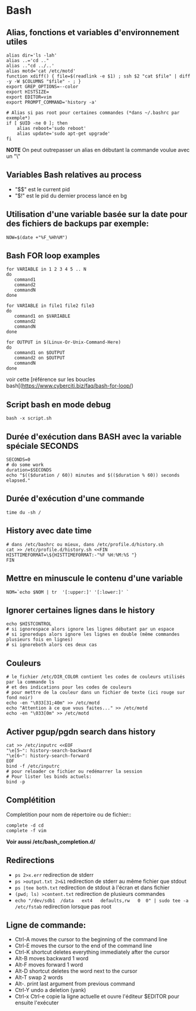 # Bash

## Alias, fonctions et variables d'environnement utiles

```
alias dir='ls -lah'
alias ..='cd .."
alias .."cd ../..'
alias motd='cat /etc/motd'
function xdiff() { file=$(readlink -e $1) ; ssh $2 "cat $file" | diff -y -W $COLUMNS "$file" - ; }
export GREP_OPTIONS=--color
export HISTSIZE=
export EDITOR=vim
export PROMPT_COMMAND='history -a'

# Alias si pas root pour certaines commandes (*dans ~/.bashrc par exemple*)
if [ $UID -ne 0 ]; then
    alias reboot='sudo reboot'
    alias update='sudo apt-get upgrade'
fi
```

**NOTE**
   On peut outrepasser un alias en débutant la commande voulue avec un "\\\"
   
## Variables Bash relatives au process

   * "$$" est le current pid 
   * "$!" est le pid du dernier process lancé en bg
   
   
## Utilisation d'une variable basée sur la date pour des fichiers de backups par exemple:
```
NOW=$(date +"%F_%Hh%M")
```

## Bash FOR loop examples
```
for VARIABLE in 1 2 3 4 5 .. N
do
   command1
   command2
   commandN
done

for VARIABLE in file1 file2 file3
do
   command1 on $VARIABLE
   command2
   commandN
done

for OUTPUT in $(Linux-Or-Unix-Command-Here)
do
   command1 on $OUTPUT
   command2 on $OUTPUT
   commandN
done
```
voir cette [référence sur les boucles bash[(https://www.cyberciti.biz/faq/bash-for-loop/)

## Script bash en mode debug
```
bash -x script.sh
```
## Durée d'exécution dans BASH avec la variable spéciale SECONDS
```
SECONDS=0
# do some work
duration=$SECONDS
echo "$(($duration / 60)) minutes and $(($duration % 60)) seconds elapsed."
```
## Durée d'exécution d'une commande
```
time du -sh /
```
## History avec date time
```
# dans /etc/bashrc ou mieux, dans /etc/profile.d/history.sh
cat >> /etc/profile.d/history.sh <<FIN
HISTTIMEFORMAT=\${HISTTIMEFORMAT:-"%F %H:%M:%S "}
FIN
```
## Mettre en minuscule le contenu d'une variable
```
NOM=`echo $NOM | tr  '[:upper:]' '[:lower:]' `
```
## Ignorer certaines lignes dans le history
```
echo $HISTCONTROL
# si ignorespace alors ignore les lignes débutant par un espace
# si ignoredups alors ignore les lignes en double (même commandes plusieurs fois en lignes)
# si ignoreboth alors ces deux cas
```
## Couleurs
```
# le fichier /etc/DIR_COLOR contient les codes de couleurs utilisés par la commande ls 
# et des indications pour les codes de couleurs
# pour mettre de la couleur dans un fichier de texte (ici rouge sur fond noir)
echo -en "\033[31;40m" >> /etc/motd
echo "Attention à ce que vous faites..." >> /etc/motd
echo -en "\033[0m" >> /etc/motd
```
## Activer pgup/pgdn search dans history
```
cat >> /etc/inputrc <<EOF
"\e[5~": history-search-backward
"\e[6~": history-search-forward
EOF
bind -f /etc/inputrc
# pour reloader ce fichier ou redémarrer la session
# Pour lister les binds actuels:
bind -p
```
## Complétition

Completition pour nom de répertoire ou de fichier::
```
complete -d cd
complete -f vim
```
**Voir aussi /etc/bash_completion.d/**

## Redirections

* ``ps 2>x.err`` redirection de stderr
* ``ps >output.txt 2>&1`` redirection de stderr au même fichier que stdout
* ``ps |tee both.txt`` redirection de stdout à l'écran et dans fichier
* ``(pwd; ls) >content.txt`` redirection de plusieurs commandes
* ``echo "/dev/sdb1  /data   ext4   defaults,rw   0  0" | sudo tee -a /etc/fstab`` redirection lorsque pas root

## Ligne de commande:

* Ctrl-A moves the cursor to the beginning of the command line
* Ctrl-E moves the cursor to the end of the command line
* Ctrl-K shortcut deletes everything immediately after the cursor
* Alt-B moves backward 1 word
* Alt-F moves forward 1 word
* Alt-D shortcut deletes the word next to the cursor
* Alt-T swap 2 words
* Alt-. print last argument from previous command
* Ctrl-Y undo a deletion  (yank)
* Ctrl-x Ctrl-e copie la ligne actuelle et ouvre l'éditeur $EDITOR pour ensuite l'exécuter

